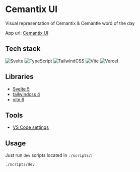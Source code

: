# Cemantix UI

Visual representation of Cemantix & Cemantle word of the day

App url: [Cemantix UI](https://cemantix-ui.vercel.app/)

## Tech stack

![Svelte](https://img.shields.io/badge/Svelte-%23f1413d.svg?style=flat&logo=svelte&logoColor=white) ![TypeScript](https://img.shields.io/badge/typescript-%23007ACC.svg?style=flat&logo=typescript&logoColor=white) ![TailwindCSS](https://img.shields.io/badge/Tailwindcss-%2338B2AC.svg?style=flat&logo=tailwind-css&logoColor=white) ![Vite](https://img.shields.io/badge/Vite-%2335495e.svg?style=flat&logo=vite&logoColor=%234FC08D) ![Vercel](https://img.shields.io/badge/Vercel-%23000000.svg?style=flat&logo=vercel&logoColor=white)

## Libraries

- [Svelte 5](https://svelte.dev/)
- [tailwindcss 4](https://tailwindcss.com/)
- [vite 6](https://vitejs.dev/)

## Tools

- [VS Code settings](https://code.visualstudio.com/)

## Usage

Just run `dev` scripts located in `./scripts/`:

```bash
./scripts/dev
```

